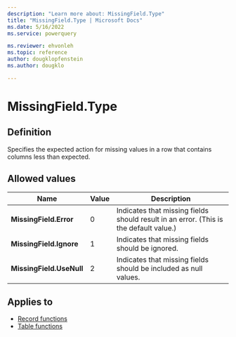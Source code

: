 ```yaml
---
description: "Learn more about: MissingField.Type"
title: "MissingField.Type | Microsoft Docs"
ms.date: 5/16/2022
ms.service: powerquery

ms.reviewer: ehvonleh
ms.topic: reference
author: dougklopfenstein
ms.author: dougklo

---
```

# MissingField.Type

## Definition

Specifies the expected action for missing values in a row that contains columns less than expected.

## Allowed values

|Name|Value|Description|
|-----|-----|-----------|
|**MissingField.Error**| 0 |Indicates that missing fields should result in an error. (This is the default value.)|
|**MissingField.Ignore**| 1 |Indicates that missing fields should be ignored.|
|**MissingField.UseNull**| 2 |Indicates that missing fields should be included as null values.|

## Applies to

* [Record functions](record-functions.md)
* [Table functions](table-functions.md)

